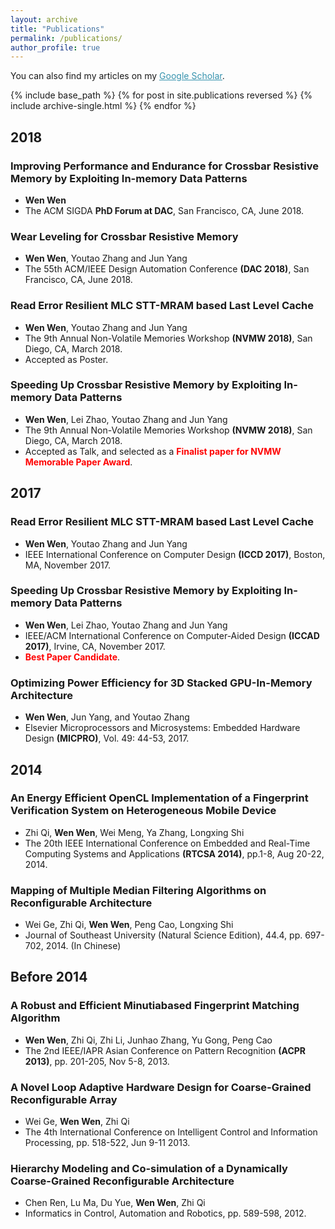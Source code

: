 ```yaml
---
layout: archive
title: "Publications"
permalink: /publications/
author_profile: true
---
```


You can also find my articles on my <u><a href="https://scholar.google.com/citations?user=3vTabW8AAAAJ&hl=en" style="color:#3793ae">Google Scholar</a></u>.

{% include base_path %}
{% for post in site.publications reversed %}
  {% include archive-single.html %}
{% endfor %}

2018
---

### Improving Performance and Endurance for Crossbar Resistive Memory by Exploiting In-memory Data Patterns
  * __Wen Wen__
  * The ACM SIGDA __PhD Forum at DAC__, San Francisco, CA, June 2018.

### Wear Leveling for Crossbar Resistive Memory
  * __Wen Wen__, Youtao Zhang and Jun Yang
  * The 55th ACM/IEEE Design Automation Conference __(DAC 2018)__, San Francisco, CA, June 2018.
  
### Read Error Resilient MLC STT-MRAM based Last Level Cache
  * __Wen Wen__, Youtao Zhang and Jun Yang
  * The 9th Annual Non-Volatile Memories Workshop __(NVMW 2018)__, San Diego, CA, March 2018. 
  * Accepted as Poster.
  
### Speeding Up Crossbar Resistive Memory by Exploiting In-memory Data Patterns
  * __Wen Wen__, Lei Zhao, Youtao Zhang and Jun Yang
  * The 9th Annual Non-Volatile Memories Workshop __(NVMW 2018)__, San Diego, CA, March 2018. 
  * Accepted as Talk, and selected as a <span style="color:red">**Finalist paper for NVMW Memorable Paper Award**</span>.

2017
---

### Read Error Resilient MLC STT-MRAM based Last Level Cache
  * __Wen Wen__, Youtao Zhang and Jun Yang
  * IEEE International Conference on Computer Design __(ICCD 2017)__, Boston, MA, November 2017.

### Speeding Up Crossbar Resistive Memory by Exploiting In-memory Data Patterns
  * __Wen Wen__, Lei Zhao, Youtao Zhang and Jun Yang
  * IEEE/ACM International Conference on Computer-Aided Design __(ICCAD 2017)__, Irvine, CA, November 2017. 
  * <span style="color:red">**Best Paper Candidate**</span>.

### Optimizing Power Efficiency for 3D Stacked GPU-In-Memory Architecture
  * __Wen Wen__, Jun Yang, and Youtao Zhang
  * Elsevier Microprocessors and Microsystems: Embedded Hardware Design __(MICPRO)__, Vol. 49: 44-53, 2017.

2014
---

### An Energy Efficient OpenCL Implementation of a Fingerprint Verification System on Heterogeneous Mobile Device
  * Zhi Qi, __Wen Wen__, Wei Meng, Ya Zhang, Longxing Shi
  * The 20th IEEE International Conference on Embedded and Real-Time Computing Systems and Applications __(RTCSA 2014)__, pp.1-8, Aug 20-22, 2014.

### Mapping of Multiple Median Filtering Algorithms on Reconfigurable Architecture
  * Wei Ge, Zhi Qi, __Wen Wen__, Peng Cao, Longxing Shi
  * Journal of Southeast University (Natural Science Edition), 44.4, pp. 697-702, 2014. (In Chinese)

Before 2014
---

### A Robust and Efficient Minutiabased Fingerprint Matching Algorithm
  * __Wen Wen__, Zhi Qi, Zhi Li, Junhao Zhang, Yu Gong, Peng Cao
  * The 2nd IEEE/IAPR Asian Conference on Pattern Recognition __(ACPR 2013)__, pp. 201-205, Nov 5-8, 2013.

### A Novel Loop Adaptive Hardware Design for Coarse-Grained Reconfigurable Array
  * Wei Ge, __Wen Wen__, Zhi Qi
  * The 4th International Conference on Intelligent Control and Information Processing, pp. 518-522, Jun 9-11 2013.

### Hierarchy Modeling and Co-simulation of a Dynamically Coarse-Grained Reconfigurable Architecture
  * Chen Ren, Lu Ma, Du Yue, __Wen Wen__, Zhi Qi
  * Informatics in Control, Automation and Robotics, pp. 589-598, 2012.
